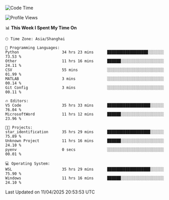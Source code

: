 <!--START_SECTION:waka-->
![Code Time](http://img.shields.io/badge/Code%20Time-2%2C592%20hrs%2058%20mins-blue)

![Profile Views](http://img.shields.io/badge/Profile%20Views-0-blue)

📊 **This Week I Spent My Time On** 

```text
🕑︎ Time Zone: Asia/Shanghai

💬 Programming Languages: 
Python                   34 hrs 23 mins      ██████████████████░░░░░░░   73.53 % 
Other                    11 hrs 16 mins      ██████░░░░░░░░░░░░░░░░░░░   24.11 % 
CSV                      55 mins             ░░░░░░░░░░░░░░░░░░░░░░░░░   01.99 % 
MATLAB                   3 mins              ░░░░░░░░░░░░░░░░░░░░░░░░░   00.14 % 
Git Config               3 mins              ░░░░░░░░░░░░░░░░░░░░░░░░░   00.11 % 

🔥 Editors: 
VS Code                  35 hrs 33 mins      ███████████████████░░░░░░   76.04 % 
MicrosoftWord            11 hrs 12 mins      ██████░░░░░░░░░░░░░░░░░░░   23.96 % 

🐱‍💻 Projects: 
star_identification      35 hrs 29 mins      ███████████████████░░░░░░   75.89 % 
Unknown Project          11 hrs 16 mins      ██████░░░░░░░░░░░░░░░░░░░   24.10 % 
pyenv                    0 secs              ░░░░░░░░░░░░░░░░░░░░░░░░░   00.01 % 

💻 Operating System: 
WSL                      35 hrs 29 mins      ███████████████████░░░░░░   75.90 % 
Windows                  11 hrs 16 mins      ██████░░░░░░░░░░░░░░░░░░░   24.10 % 
```


 Last Updated on 11/04/2025 20:53:53 UTC
<!--END_SECTION:waka-->